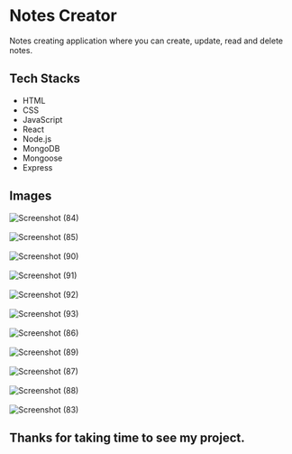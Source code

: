 # Notes Creator

Notes creating application where you can create, update, read and delete notes.

## Tech Stacks

- HTML
- CSS
- JavaScript
- React
- Node.js
- MongoDB
- Mongoose
- Express

## Images



![Screenshot (84)](https://user-images.githubusercontent.com/97451891/233143760-cf313f61-de30-4811-8303-7551cd1592e2.png)
<br>
<br>
![Screenshot (85)](https://user-images.githubusercontent.com/97451891/233143764-1ab98280-4985-4d2a-b844-c59f9a8a9ed1.png)
<br>
<br>
![Screenshot (90)](https://user-images.githubusercontent.com/97451891/233143787-bf986e66-9a96-49e0-9d89-6509ffb25880.png)
<br>
<br>
![Screenshot (91)](https://user-images.githubusercontent.com/97451891/233143789-5ca68fe5-3f41-426e-9a45-f92ab7bb8f06.png)
<br>
<br>
![Screenshot (92)](https://user-images.githubusercontent.com/97451891/233143793-5beb06ba-8a31-4cba-b1e9-4e7768c3ee89.png)
<br>
<br>
![Screenshot (93)](https://user-images.githubusercontent.com/97451891/233143800-38ae8128-71c4-467c-a186-d5313160b59a.png)
<br>
<br>
![Screenshot (86)](https://user-images.githubusercontent.com/97451891/233143770-fcdaeb14-3f95-4706-85bb-ce5f80bb16d0.png)
<br>
<br>
![Screenshot (89)](https://user-images.githubusercontent.com/97451891/233143782-0c1c594b-2655-45bd-b3cd-0b05f65f6d13.png)
<br>
<br>
![Screenshot (87)](https://user-images.githubusercontent.com/97451891/233143776-9a7e0590-4d21-4b3f-bc69-cd0a712acff9.png)
<br>
<br>
![Screenshot (88)](https://user-images.githubusercontent.com/97451891/233143778-9e406996-5c18-4095-82d8-fce83d4bd6b8.png)
<br>
<br>
![Screenshot (83)](https://user-images.githubusercontent.com/97451891/233143742-81632600-a80f-45dc-989d-b33074ee5c51.png)

## Thanks for taking time to see my project.
